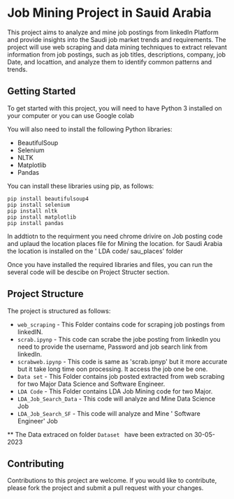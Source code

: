 # Job Mining Project in Sauid Arabia

This project aims to analyze and mine job postings from linkedIn Platform and provide insights into the Saudi job market trends and requirements. The project will use web scraping and data mining techniques to extract relevant information from job postings, such as job titles, descriptions, company, job Date, and locattion, and analyze them to identify common patterns and trends.

## Getting Started

To get started with this project, you will need to have Python 3 installed on your computer or you can use Google colab 

You will also need to install the following Python libraries:

- BeautifulSoup
- Selenium
- NLTK
- Matplotlib
- Pandas

You can install these libraries using pip, as follows:

```
pip install beautifulsoup4
pip install selenium
pip install nltk
pip install matplotlib
pip install pandas
```
In addtiotn to the requirment you need chrome drivire on Job posting code and  uplaud the location places file for Mining the location.
for Saudi Arabia the location is installed on the ' LDA code/ sau_places' folder 

Once you have installed the required libraries and files, you can run the several code will be descibe on Project Structer section. 


## Project Structure

The project is structured as follows:

- `web_scraping` - This Folder contains code for scraping job postings from linkedIN.
- `scrab.ipynp` -  This code can scrabe the jobe posting from linkedIn you need to provide the username, Password and job search link from linkedIn.
- `scrabweb.ipynp` - This code is same as 'scrab.ipnyp' but it more accurate but it take long time oon processing. It access the job one be one.
- `Data set` - This Folder contains job posted extracted from web scrabing for two Major Data Science and Software Engineer.
- `LDA Code` - This Folder contains LDA Job Mining code for two Major.
- `LDA_Job_Search_Data` - This code will analyze and Mine Data Science  Job
- `LDA_Job_Search_SF` - This code will analyze and Mine ' Software Engineer'  Job

** The Data extraced on folder `Dataset ` have been extracted on 30-05-2023
## Contributing

Contributions to this project are welcome. If you would like to contribute, please fork the project and submit a pull request with your changes.


